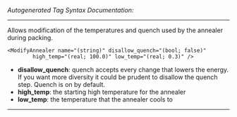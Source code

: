 _Autogenerated Tag Syntax Documentation:_

---
Allows modification of the temperatures and quench used by the annealer during packing.

```
<ModifyAnnealer name="(string)" disallow_quench="(bool; false)"
        high_temp="(real; 100.0)" low_temp="(real; 0.3)" />
```

-   **disallow_quench**: quench accepts every change that lowers the energy. If you want more diversity it could be prudent to disallow the quench step. Quench is on by default.
-   **high_temp**: the starting high temperature for the annealer
-   **low_temp**: the temperature that the annealer cools to

---

